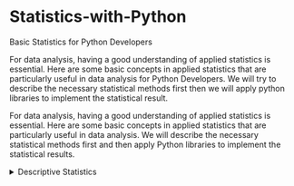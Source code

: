# Statistics-with-Python
Basic Statistics for Python Developers


For data analysis, having a good understanding of applied statistics is essential. Here are some basic concepts in applied statistics that are particularly useful in data analysis for Python Developers. We will try to describe the necessary statistical methods first then we will apply python libraries to implement the statistical result.

For data analysis, having a good understanding of applied statistics is essential. Here are some basic concepts in applied statistics that are particularly useful in data analysis. We will describe the necessary statistical methods first and then apply Python libraries to implement the statistical results.


<details>

 <summary>  Descriptive Statistics </summary>

### 1. Mean
It is calculated by dividing the total number of observations by the sum of the observations. It can also be described as the sum divided by the count. In another word it simply a mathematical average.

```
import statistics
# list of positive integer numbers
data1 = [1, 3, 4, 5, 7, 9, 2]
x = statistics.mean(data1)
# Printing the mean
print("Mean is :", x)
```
Output:

```
Mean is : 4.428571428571429
```


### 2. Median
### 3. Mode
### 4. Standard Deviation
### 5. Range
### 6. Variance 






</details>
